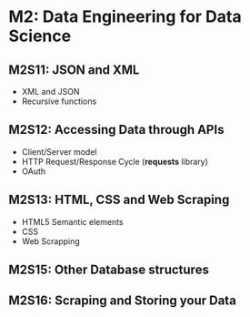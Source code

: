 # M2: Data Engineering for Data Science

## M2S11: JSON and XML
- XML and JSON
- Recursive functions


## M2S12: Accessing Data through APIs
- Client/Server model
- HTTP Request/Response Cycle (**requests** library)
- OAuth


## M2S13: HTML, CSS and Web Scraping
- HTML5 Semantic elements
- CSS
- Web Scrapping


## M2S15: Other Database structures



## M2S16: Scraping and Storing your Data
